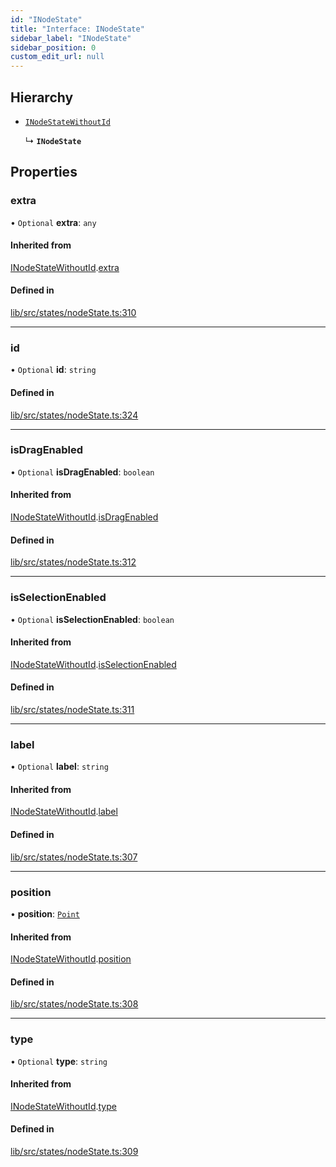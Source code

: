 ```yaml
---
id: "INodeState"
title: "Interface: INodeState"
sidebar_label: "INodeState"
sidebar_position: 0
custom_edit_url: null
---
```


## Hierarchy

- [`INodeStateWithoutId`](INodeStateWithoutId)

  ↳ **`INodeState`**

## Properties

### extra

• `Optional` **extra**: `any`

#### Inherited from

[INodeStateWithoutId](INodeStateWithoutId).[extra](INodeStateWithoutId#extra)

#### Defined in

[lib/src/states/nodeState.ts:310](https://github.com/tokarchyn/react-easy-diagram/blob/96a8c28/lib/src/states/nodeState.ts#L310)

___

### id

• `Optional` **id**: `string`

#### Defined in

[lib/src/states/nodeState.ts:324](https://github.com/tokarchyn/react-easy-diagram/blob/96a8c28/lib/src/states/nodeState.ts#L324)

___

### isDragEnabled

• `Optional` **isDragEnabled**: `boolean`

#### Inherited from

[INodeStateWithoutId](INodeStateWithoutId).[isDragEnabled](INodeStateWithoutId#isdragenabled)

#### Defined in

[lib/src/states/nodeState.ts:312](https://github.com/tokarchyn/react-easy-diagram/blob/96a8c28/lib/src/states/nodeState.ts#L312)

___

### isSelectionEnabled

• `Optional` **isSelectionEnabled**: `boolean`

#### Inherited from

[INodeStateWithoutId](INodeStateWithoutId).[isSelectionEnabled](INodeStateWithoutId#isselectionenabled)

#### Defined in

[lib/src/states/nodeState.ts:311](https://github.com/tokarchyn/react-easy-diagram/blob/96a8c28/lib/src/states/nodeState.ts#L311)

___

### label

• `Optional` **label**: `string`

#### Inherited from

[INodeStateWithoutId](INodeStateWithoutId).[label](INodeStateWithoutId#label)

#### Defined in

[lib/src/states/nodeState.ts:307](https://github.com/tokarchyn/react-easy-diagram/blob/96a8c28/lib/src/states/nodeState.ts#L307)

___

### position

• **position**: [`Point`](../#point)

#### Inherited from

[INodeStateWithoutId](INodeStateWithoutId).[position](INodeStateWithoutId#position)

#### Defined in

[lib/src/states/nodeState.ts:308](https://github.com/tokarchyn/react-easy-diagram/blob/96a8c28/lib/src/states/nodeState.ts#L308)

___

### type

• `Optional` **type**: `string`

#### Inherited from

[INodeStateWithoutId](INodeStateWithoutId).[type](INodeStateWithoutId#type)

#### Defined in

[lib/src/states/nodeState.ts:309](https://github.com/tokarchyn/react-easy-diagram/blob/96a8c28/lib/src/states/nodeState.ts#L309)

